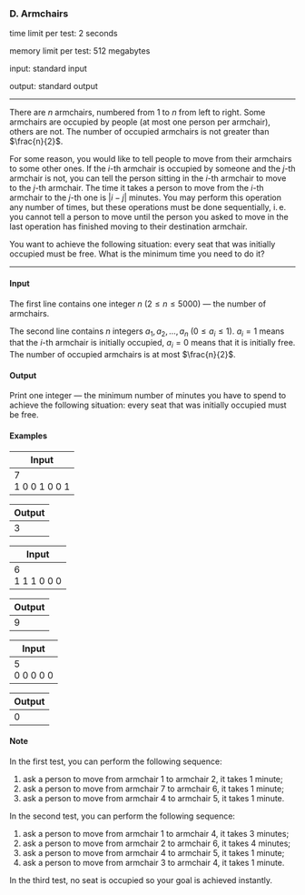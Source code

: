 


### D. Armchairs


time limit per test: 2 seconds

memory limit per test: 512 megabytes

input: standard input

output: standard output

------



There are $n$ armchairs, numbered from $1$ to $n$ from left to right. Some armchairs are occupied by people (at most one person per armchair), others are not. The number of occupied armchairs is not greater than $\frac{n}{2}$.

For some reason, you would like to tell people to move from their armchairs to some other ones. If the $i$-th armchair is occupied by someone and the $j$-th armchair is not, you can tell the person sitting in the $i$-th armchair to move to the $j$-th armchair. The time it takes a person to move from the $i$-th armchair to the $j$-th one is $|i - j|$ minutes. You may perform this operation any number of times, but these operations must be done sequentially, i. e. you cannot tell a person to move until the person you asked to move in the last operation has finished moving to their destination armchair.

You want to achieve the following situation: every seat that was initially occupied must be free. What is the minimum time you need to do it?

------


#### Input


The first line contains one integer $n$ ($2 \le n \le 5000$) — the number of armchairs.

The second line contains $n$ integers $a_1, a_2, \dots, a_n$ ($0 \le a_i \le 1$). $a_i = 1$ means that the $i$-th armchair is initially occupied, $a_i = 0$ means that it is initially free. The number of occupied armchairs is at most $\frac{n}{2}$.


#### Output


Print one integer — the minimum number of minutes you have to spend to achieve the following situation: every seat that was initially occupied must be free.


#### Examples



| Input |
| ---- |
| 7<br />1 0 0 1 0 0 1 |

| Output |
| ---- |
| 3 |

| Input |
| ---- |
| 6<br />1 1 1 0 0 0 |

| Output |
| ---- |
| 9 |

| Input |
| ---- |
| 5<br />0 0 0 0 0 |

| Output |
| ---- |
| 0 |


#### Note


In the first test, you can perform the following sequence:


1.  ask a person to move from armchair $1$ to armchair $2$, it takes $1$ minute; 
2.  ask a person to move from armchair $7$ to armchair $6$, it takes $1$ minute; 
3.  ask a person to move from armchair $4$ to armchair $5$, it takes $1$ minute. 

In the second test, you can perform the following sequence:


1.  ask a person to move from armchair $1$ to armchair $4$, it takes $3$ minutes; 
2.  ask a person to move from armchair $2$ to armchair $6$, it takes $4$ minutes; 
3.  ask a person to move from armchair $4$ to armchair $5$, it takes $1$ minute; 
4.  ask a person to move from armchair $3$ to armchair $4$, it takes $1$ minute. 

In the third test, no seat is occupied so your goal is achieved instantly.
